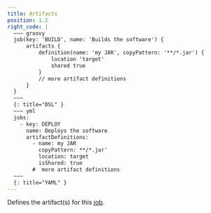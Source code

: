 ```yaml
---
title: Artifacts
position: 1.2
right_code: |
  ~~~ groovy
  job(key: 'BUILD', name: 'Builds the software') {
      artifacts {
          definition(name: 'my JAR', copyPattern: '**/*.jar') {
              location 'target'
              shared true
          }
          // more artifact definitions
      }
  }
  ~~~
  {: title="DSL" }
  ~~~ yml
  jobs:
    - key: DEPLOY
      name: Deploys the software
      artifactDefinitions:
        - name: my JAR
          copyPattern: **/*.jar'
          location: target
          isShared: true
        #  more artifact definitions
  ~~~
  {: title="YAML" } 
---
```

Defines the artifact(s) for this [job](#jobs).